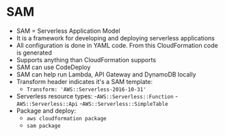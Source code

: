 # SAM

- SAM = Serverless Application Model
- It is a framework for developing and deploying serverless applications
- All configuration is done in YAML code. From this CloudFormation code is generated
- Supports anything than CloudFormation supports
- SAM can use CodeDeploy
- SAM can help run Lambda, API Gateway and DynamoDB locally
- Transform header indicates it's a SAM template:
    - `Transform: 'AWS::Serverless-2016-10-31'`
- Serverless resource types: -`AWS::Serverless::Function` -`AWS::Serverless::Api` -`AWS::Serverless::SimpleTable`
- Package and deploy:
    - `aws cloudformation package`
    - `sam package`

